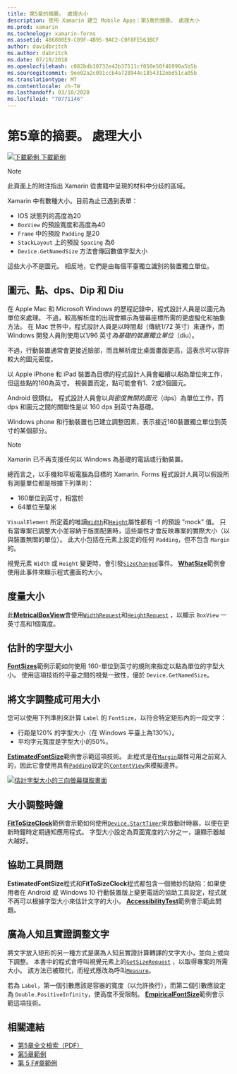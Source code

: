 ```yaml
---
title: 第5章的摘要。 處理大小
description: 使用 Xamarin 建立 Mobile Apps：第5章的摘要。 處理大小
ms.prod: xamarin
ms.technology: xamarin-forms
ms.assetid: 486800E9-C09F-4B95-9AC2-C0F8FE563BCF
author: davidbritch
ms.author: dabritch
ms.date: 07/19/2018
ms.openlocfilehash: c082bdb10732e42b37511cf050e50f46990a5b5b
ms.sourcegitcommit: 9ee02a2c091ccb4a728944c1854312ebd51ca05b
ms.translationtype: MT
ms.contentlocale: zh-TW
ms.lasthandoff: 03/10/2020
ms.locfileid: "70771146"
---
```

# <a name="summary-of-chapter-5-dealing-with-sizes"></a>第5章的摘要。 處理大小

[![下載範例](~/media/shared/download.png) 下載範例](https://github.com/xamarin/xamarin-forms-book-samples/tree/master/Chapter05)

> [!NOTE]
> 此頁面上的附注指出 Xamarin 從書籍中呈現的材料中分歧的區域。

Xamarin 中有數種大小。目前為止已遇到表單：

- IOS 狀態列的高度為20
- `BoxView` 的預設寬度和高度為40
- `Frame` 中的預設 `Padding` 是20
- `StackLayout` 上的預設 `Spacing` 為6
- `Device.GetNamedSize` 方法會傳回數值字型大小

這些大小不是圖元。 相反地，它們是由每個平臺獨立識別的裝置獨立單位。

## <a name="pixels-points-dps-dips-and-dius"></a>圖元、點、dps、Dip 和 Diu

在 Apple Mac 和 Microsoft Windows 的歷程記錄中，程式設計人員是以圖元為單位來處理。 不過，較高解析度的出現會顯示為螢幕座標所需的更虛擬化和抽象方法。 在 Mac 世界中，程式設計人員是以時間*點*（傳統1/72 英寸）來運作，而 Windows 開發人員則使用以1/96 英寸*為基礎的裝置獨立單位*（diu）。

不過，行動裝置通常會更接近臉部，而且解析度比桌面畫面更高，這表示可以容許較大的圖元密度。

以 Apple iPhone 和 iPad 裝置為目標的程式設計人員會繼續以*點*為單位來工作，但這些點的160為英寸。 視裝置而定，點可能會有1、2或3個圖元。

Android 很類似。 程式設計人員會以*與密度無關的圖元*（dps）為單位工作，而 dps 和圖元之間的關聯性是以 160 dps 到英寸為基礎。

Windows phone 和行動裝置也已建立調整因素，表示接近160裝置獨立單位到英寸的某個部分。

> [!NOTE]
> Xamarin 已不再支援任何以 Windows 為基礎的電話或行動裝置。

總而言之，以手機和平板電腦為目標的 Xamarin. Forms 程式設計人員可以假設所有測量單位都是根據下列準則：

- 160單位到英寸，相當於
- 64單位至釐米

`VisualElement` 所定義的唯讀[`Width`](xref:Xamarin.Forms.VisualElement.Width)和[`Height`](xref:Xamarin.Forms.VisualElement.Height)屬性都有 &ndash;1 的預設 "mock" 值。 只有當專案已調整大小並容納于版面配置時，這些屬性才會反映專案的實際大小（以與裝置無關的單位）。 此大小包括在元素上設定的任何 `Padding`，但不包含 `Margin`的。

視覺元素 `Width` 或 `Height` 變更時，會引發[`SizeChanged`](xref:Xamarin.Forms.VisualElement.SizeChanged)事件。 [**WhatSize**](https://github.com/xamarin/xamarin-forms-book-samples/tree/master/Chapter05/WhatSize)範例會使用此事件來顯示程式畫面的大小。

## <a name="metrical-sizes"></a>度量大小

此[**MetricalBoxView**](https://github.com/xamarin/xamarin-forms-book-samples/tree/master/Chapter05/MetricalBoxView)會使用[`WidthRequest`](xref:Xamarin.Forms.VisualElement.WidthRequest)和[`HeightRequest`](xref:Xamarin.Forms.VisualElement.HeightRequest) ，以顯示 `BoxView` 一英寸高和1個寬度。

## <a name="estimated-font-sizes"></a>估計的字型大小

[**FontSizes**](https://github.com/xamarin/xamarin-forms-book-samples/tree/master/Chapter05/FontSizes)範例示範如何使用 160-單位到英寸的規則來指定以點為單位的字型大小。 使用這項技術的平臺之間的視覺一致性，優於 `Device.GetNamedSize`。

## <a name="fitting-text-to-available-size"></a>將文字調整成可用大小

您可以使用下列準則來計算 `Label` 的 `FontSize`，以符合特定矩形內的一段文字：

- 行距是120% 的字型大小（在 Windows 平臺上為130%）。
- 平均字元寬度是字型大小的50%。

[**EstimatedFontSize**](https://github.com/xamarin/xamarin-forms-book-samples/tree/master/Chapter05/EstimatedFontSize)範例會示範這項技術。 此程式是在[`Margin`](xref:Xamarin.Forms.View.Margin)屬性可用之前寫入的，因此它會使用具有[`Padding`](xref:Xamarin.Forms.Layout.Padding)設定的[`ContentView`](xref:Xamarin.Forms.ContentView)來模擬邊界。

[![估計字型大小的三向螢幕擷取畫面](images/ch05fg07-small.png "文字元合可用大小")](images/ch05fg07-large.png#lightbox "文字元合可用大小")

## <a name="a-fit-to-size-clock"></a>大小調整時鐘

[**FitToSizeClock**](https://github.com/xamarin/xamarin-forms-book-samples/tree/master/Chapter05/FitToSizeClock)範例會示範如何使用[`Device.StartTimer`](xref:Xamarin.Forms.Device.StartTimer(System.TimeSpan,System.Func{System.Boolean}))來啟動計時器，以便在更新時鐘時定期通知應用程式。 字型大小設定為頁面寬度的六分之一，讓顯示器越大越好。

## <a name="accessibility-issues"></a>協助工具問題

**EstimatedFontSize**程式和**FitToSizeClock**程式都包含一個微妙的缺陷：如果使用者在 Android 或 Windows 10 行動裝置版上變更電話的協助工具設定，程式就不再可以根據字型大小來估計文字的大小。 [**AccessibilityTest**](https://github.com/xamarin/xamarin-forms-book-samples/tree/master/Chapter05/AccessibilityTest)範例會示範此問題。

## <a name="empirically-fitting-text"></a>廣為人知且實證調整文字

將文字放入矩形的另一種方式是廣為人知且實證計算轉譯的文字大小，並向上或向下調整。 本書中的程式會呼叫視覺元素上的[`GetSizeRequest`](xref:Xamarin.Forms.VisualElement.GetSizeRequest(System.Double,System.Double)) ，以取得專案的所需大小。 該方法已被取代，而程式應改為呼叫[`Measure`](xref:Xamarin.Forms.VisualElement.Measure(System.Double,System.Double,Xamarin.Forms.MeasureFlags))。

若為 `Label`，第一個引數應該是容器的寬度（以允許換行），而第二個引數應設定為 `Double.PositiveInfinity`，使高度不受限制。 [**EmpiricalFontSize**](https://github.com/xamarin/xamarin-forms-book-samples/tree/master/Chapter05/EmpiricalFontSize)範例會示範這項技術。

## <a name="related-links"></a>相關連結

- [第5章全文檢索（PDF）](https://download.xamarin.com/developer/xamarin-forms-book/XamarinFormsBook-Ch05-Apr2016.pdf)
- [第5章範例](https://github.com/xamarin/xamarin-forms-book-samples/tree/master/Chapter05)
- [第 5 F#章範例](https://github.com/xamarin/xamarin-forms-book-samples/tree/master/Chapter05/FS)
